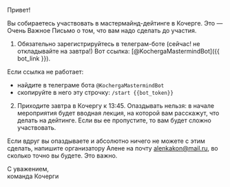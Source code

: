 Привет!

Вы собираетесь участвовать в мастермайнд-дейтинге в Кочерге. Это — Очень Важное Письмо о том, что вам надо сделать до участия.

1. Обязательно зарегистрируйтесь в телеграм-боте (сейчас! не откладывайте на завтра!) Вот ссылка: [@KochergaMastermindBot]({{ bot_link }}).

Если ссылка не работает:

- найдите в телеграме бота `@KochergaMastermindBot`
- скопируйте в него эту строчку: `/start {{bot_token}}`

2. Приходите завтра в Кочергу к 13:45. Опаздывать нельзя: в начале мероприятия будет вводная лекция, на которой вам расскажут, что делать на дейтинге. Если вы ее пропустите, то вам будет сложно участвовать.

Если вдруг вы опаздываете и абсолютно ничего не можете с этим сделать, напишите организатору Алене на почту alenkakon@mail.ru, во сколько точно вы будете. Это важно.

С уважением,<br>
команда Кочерги

